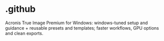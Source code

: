 # .github
Acronis True Image Premium for Windows: windows-tuned setup and guidance + reusable presets and templates; faster workflows, GPU options and clean exports.
